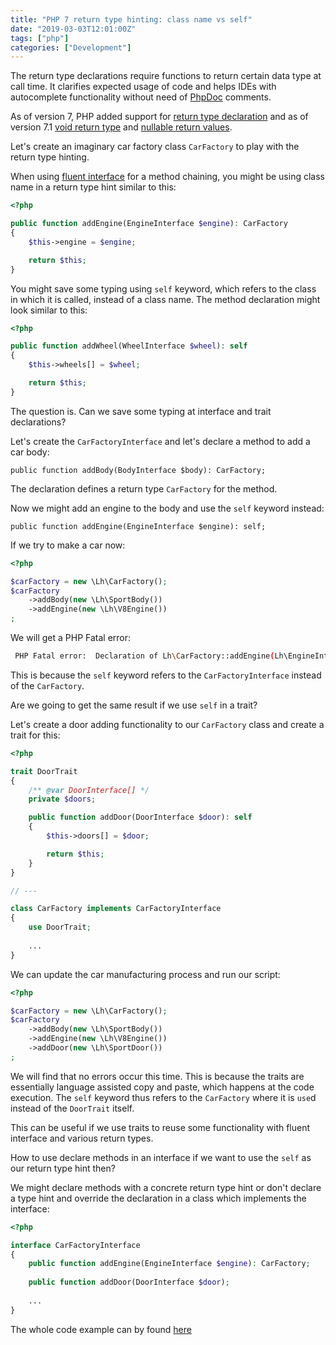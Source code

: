 ```yaml
---
title: "PHP 7 return type hinting: class name vs self"
date: "2019-03-03T12:01:00Z"
tags: ["php"]
categories: ["Development"]
---
```


The return type declarations require functions to return certain data type at call time.
It clarifies expected usage of code and helps IDEs with autocomplete functionality without
need of [PhpDoc](https://phpdoc.org/) comments.<!--more-->

As of version 7, PHP added support for [return type declaration](https://secure.php.net/manual/en/functions.returning-values.php#functions.returning-values.type-declaration)
and as of version 7.1 [void return type](https://secure.php.net/manual/en/migration71.new-features.php#migration71.new-features.void-functions)
and [nullable return values](https://secure.php.net/manual/en/migration71.new-features.php#migration71.new-features.nullable-types).

Let's create an imaginary car factory class `CarFactory` to play with the
return type hinting.

When using [fluent interface](https://en.wikipedia.org/wiki/Fluent_interface) for a method chaining,
you might be using class name in a return type hint similar to this:

```php
<?php

public function addEngine(EngineInterface $engine): CarFactory
{
    $this->engine = $engine;

    return $this;
}
```

You might save some typing using `self` keyword, which refers to the class
in which it is called, instead of a class name. The method declaration might
look similar to this:

```php
<?php

public function addWheel(WheelInterface $wheel): self
{
    $this->wheels[] = $wheel;

    return $this;
}
``` 

The question is. Can we save some typing at interface and trait declarations?

Let's create the `CarFactoryInterface` and let's declare a method to add a car body:

```
public function addBody(BodyInterface $body): CarFactory;
```

The declaration defines a return type `CarFactory` for the method.

Now we might add an engine to the body and use the `self` keyword instead:

```
public function addEngine(EngineInterface $engine): self;
```

If we try to make a car now:

```php
<?php

$carFactory = new \Lh\CarFactory();
$carFactory
    ->addBody(new \Lh\SportBody())
    ->addEngine(new \Lh\V8Engine())
;
```

We will get a PHP Fatal error:
```bash
 PHP Fatal error:  Declaration of Lh\CarFactory::addEngine(Lh\EngineInterface $engine): Lh\CarFactory must be compatible with Lh\CarFactoryInterface::addEngine(Lh\EngineInterface $engine)
```

This is because the `self` keyword refers to the `CarFactoryInterface` instead
of the `CarFactory`. 

Are we going to get the same result if we use `self` in a trait?

Let's create a door adding functionality to our `CarFactory` class and create
a trait for this:

```php
<?php

trait DoorTrait
{
    /** @var DoorInterface[] */
    private $doors;

    public function addDoor(DoorInterface $door): self
    {
        $this->doors[] = $door;

        return $this;
    }
}

// ---

class CarFactory implements CarFactoryInterface
{
    use DoorTrait;
    
    ...
}
```

We can update the car manufacturing process and run our script:

```php
<?php

$carFactory = new \Lh\CarFactory();
$carFactory
    ->addBody(new \Lh\SportBody())
    ->addEngine(new \Lh\V8Engine())
    ->addDoor(new \Lh\SportDoor())
;
```

We will find that no errors occur this time. This is because the traits are
essentially language assisted copy and paste, which happens at the code execution.
The `self` keyword thus refers to the `CarFactory` where it is `use`d instead of
the `DoorTrait` itself. 

This can be useful if we use traits to reuse some functionality with fluent interface
and various return types.

How to use declare methods in an interface if we want to use the `self`
as our return type hint then?

We might declare methods with a concrete return type hint or don't declare
a type hint and override the declaration in a class which implements the interface:

```php
<?php

interface CarFactoryInterface
{
    public function addEngine(EngineInterface $engine): CarFactory;
    
    public function addDoor(DoorInterface $door);
    
    ...
}
```

The whole code example can by found [here](https://github.com/lukashajdu/lh-blog-codes/tree/master/php7-function-return-types)
